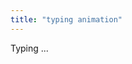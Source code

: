 ```yaml
---
title: "typing animation"
---
```



<p id="typingEffect">Typing <span id="loadingDots">...</span></p>

<script>
  // JavaScript code for the typing effect
  const typingElement = document.getElementById("typingEffect");
  const dotsElement = document.getElementById("loadingDots");

  let dotsCount = 0;
  let interval;

  function startAnimation() {
    interval = setInterval(() => {
      dotsElement.textContent = ".".repeat(dotsCount % 4);
      dotsCount++;
    }, 500);
  }

  typingElement.addEventListener("mouseenter", () => {
    clearInterval(interval);
    dotsElement.style.display = "none";
  });

  typingElement.addEventListener("mouseleave", () => {
    dotsCount = 0;
    dotsElement.style.display = "inline";
    startAnimation();
  });

  startAnimation();
</script>
